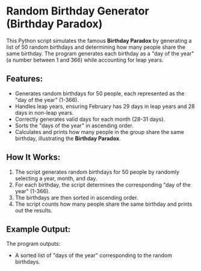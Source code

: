 # Random Birthday Generator (Birthday Paradox)

This Python script simulates the famous **Birthday Paradox** by generating a list of 50 random birthdays and determining how many people share the same birthday.
The program generates each birthday as a "day of the year" (a number between 1 and 366) while accounting for leap years. 
## Features:
- Generates random birthdays for 50 people, each represented as the "day of the year" (1-366).
- Handles leap years, ensuring February has 29 days in leap years and 28 days in non-leap years.
- Correctly generates valid days for each month (28-31 days).
- Sorts the "days of the year" in ascending order.
- Calculates and prints how many people in the group share the same birthday, illustrating the **Birthday Paradox**.

## How It Works:
1. The script generates random birthdays for 50 people by randomly selecting a year, month, and day.
2. For each birthday, the script determines the corresponding "day of the year" (1-366).
3. The birthdays are then sorted in ascending order.
4. The script counts how many people share the same birthday and prints out the results.

## Example Output:
The program outputs:
- A sorted list of "days of the year" corresponding to the random birthdays.


